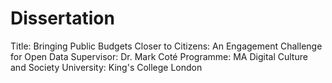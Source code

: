 # Dissertation
Title: Bringing Public Budgets Closer to Citizens: An Engagement Challenge for Open Data
Supervisor: Dr. Mark Coté
Programme: MA Digital Culture and Society
University: King's College London
